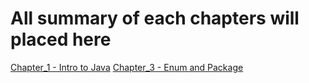 # All summary of each chapters will placed here

[Chapter_1 - Intro to Java](./Chapter1-JavaIntro/)
[Chapter_3 - Enum and Package](./Chapter3-EnumPackage/)

